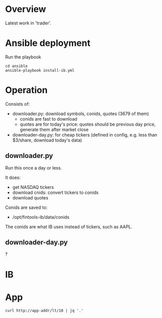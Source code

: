 # Overview
Latest work in 'trader'.

# Ansible deployment

Run the playbook
```
cd ansible
ansible-playbook install-ib.yml
```

# Operation
Consists of:

- downloader.py: download symbols, conids, quotes (3679 of them)
    - conids are fast to download
    - quotes are for today's price: quotes should be previous day price, generate them after market close
- downloader-day.py: for cheap tickers (defined in config, e.g. less than $3/share, download today's data)

## downloader.py
Run this once a day or less.  

It does:
- get NASDAQ tickers
- download cnids: convert tickers to conids
- download quotes

Conids are saved to:

- /opt/fintools-ib/data/conids

The conids are what IB uses instead of tickers, such as AAPL.

## downloader-day.py
?

# IB

# App
```
curl http://app-addr/lt/10 | jq '.'
```
